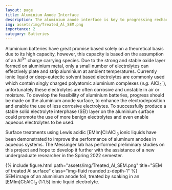 ```yaml
---
layout: page
title: Aluminium Anode Interface
description: The aluminium anode interface is key to progressing rechargeable aluminium battery research, particularly in aqueous systems.
img: assets/img/Treated_Al_SEM.png
importance: 2
category: Batteries
---
```

Aluminium batteries have great promise based solely on a theoretical basis due to its high capacity, however, this capacity is based on the assumption of an Al<sup>3+</sup> charge carrying species. Due to the strong and stable oxide layer formed on aluminium metal, only a small number of electrolytes can effectively plate and strip aluminium at ambient temperatures. Currently ionic liquid or deep-eutectic solvent based electrolytes are commonly used which contain singly charged polyatomic aluminium complexes (*e.g.* AlCl<sub>4</sub><sup>-</sup>), unfortunately these electrolytes are often corrosive and unstable in air or moisture. To develop the feasibility of aluminium batteries, progress should be made on the aluminium anode surface, to enhance the electrodeposition and enable the use of less corrosive electrolytes. To successfully produce a stable solid electrolyte interphase (SEI) layer on the aluminium surface could promote the use of more benign electrolytes and even enable aqueous electrolytes to be used.

Surface treatments using Lewis acidic [EMIm]Cl:AlCl<sub>3</sub> ionic liquids have been demonstrated to improve the performance of aluminum anodes in aqueous systems. The Messinger lab has performed preliminary studies on this project and hope to develop it further with the assistance of a new undergraduate researcher in the Spring 2022 semester.

<div class="row">
    <div class="col-sm mt-3 mt-md-0">
        {% include figure.html path="assets/img/Treated_Al_SEM.png" title="SEM of treated Al surface" class="img-fluid rounded z-depth-1" %}
    </div>
</div>
<div class="caption">
    SEM image of an aluminium anode foil, treated by soaking in an [EMIm]Cl:AlCl<sub>3</sub> (1:1.5) ionic liquid electrolyte.
</div>
